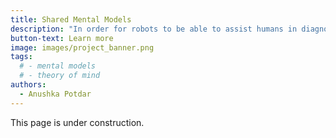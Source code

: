 ```yaml
---
title: Shared Mental Models
description: "In order for robots to be able to assist humans in diagnosing and solving problems in safety-critical situations, they need to be able to actively provide the social signals necessary to present high-dimensional data clearly, challenge a teammate’s beliefs, collaboratively assess ambiguous problems, and design solutions. We are developing Active Learning methods to enable robots to develop shared mental models with its human teammates."
button-text: Learn more
image: images/project_banner.png
tags:
  # - mental models
  # - theory of mind
authors:
  - Anushka Potdar
---
```


This page is under construction.
